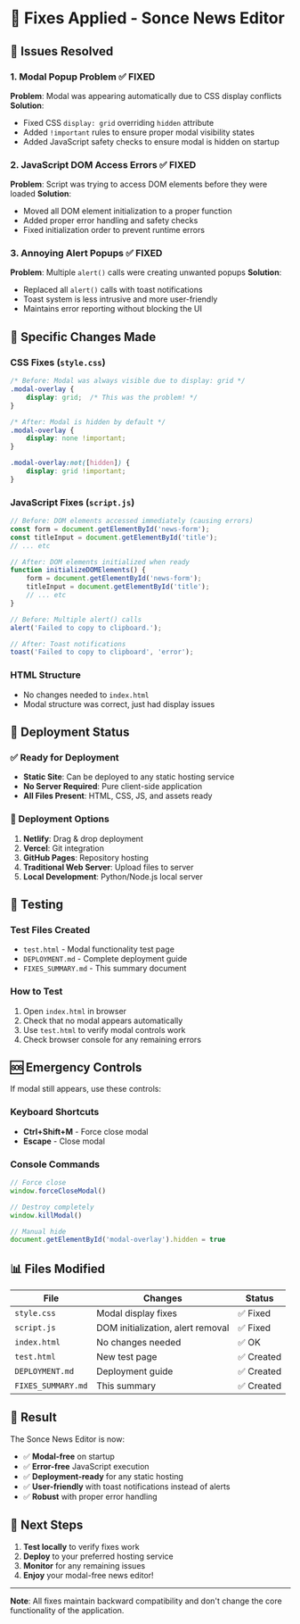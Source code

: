# 🔧 Fixes Applied - Sonce News Editor

## 🚨 Issues Resolved

### 1. Modal Popup Problem ✅ FIXED
**Problem**: Modal was appearing automatically due to CSS display conflicts
**Solution**: 
- Fixed CSS `display: grid` overriding `hidden` attribute
- Added `!important` rules to ensure proper modal visibility states
- Added JavaScript safety checks to ensure modal is hidden on startup

### 2. JavaScript DOM Access Errors ✅ FIXED
**Problem**: Script was trying to access DOM elements before they were loaded
**Solution**:
- Moved all DOM element initialization to a proper function
- Added proper error handling and safety checks
- Fixed initialization order to prevent runtime errors

### 3. Annoying Alert Popups ✅ FIXED
**Problem**: Multiple `alert()` calls were creating unwanted popups
**Solution**:
- Replaced all `alert()` calls with toast notifications
- Toast system is less intrusive and more user-friendly
- Maintains error reporting without blocking the UI

## 📝 Specific Changes Made

### CSS Fixes (`style.css`)
```css
/* Before: Modal was always visible due to display: grid */
.modal-overlay {
    display: grid;  /* This was the problem! */
}

/* After: Modal is hidden by default */
.modal-overlay {
    display: none !important;
}

.modal-overlay:not([hidden]) {
    display: grid !important;
}
```

### JavaScript Fixes (`script.js`)
```javascript
// Before: DOM elements accessed immediately (causing errors)
const form = document.getElementById('news-form');
const titleInput = document.getElementById('title');
// ... etc

// After: DOM elements initialized when ready
function initializeDOMElements() {
    form = document.getElementById('news-form');
    titleInput = document.getElementById('title');
    // ... etc
}

// Before: Multiple alert() calls
alert('Failed to copy to clipboard.');

// After: Toast notifications
toast('Failed to copy to clipboard', 'error');
```

### HTML Structure
- No changes needed to `index.html`
- Modal structure was correct, just had display issues

## 🚀 Deployment Status

### ✅ Ready for Deployment
- **Static Site**: Can be deployed to any static hosting service
- **No Server Required**: Pure client-side application
- **All Files Present**: HTML, CSS, JS, and assets ready

### 🎯 Deployment Options
1. **Netlify**: Drag & drop deployment
2. **Vercel**: Git integration
3. **GitHub Pages**: Repository hosting
4. **Traditional Web Server**: Upload files to server
5. **Local Development**: Python/Node.js local server

## 🧪 Testing

### Test Files Created
- `test.html` - Modal functionality test page
- `DEPLOYMENT.md` - Complete deployment guide
- `FIXES_SUMMARY.md` - This summary document

### How to Test
1. Open `index.html` in browser
2. Check that no modal appears automatically
3. Use `test.html` to verify modal controls work
4. Check browser console for any remaining errors

## 🆘 Emergency Controls

If modal still appears, use these controls:

### Keyboard Shortcuts
- **Ctrl+Shift+M** - Force close modal
- **Escape** - Close modal

### Console Commands
```javascript
// Force close
window.forceCloseModal()

// Destroy completely
window.killModal()

// Manual hide
document.getElementById('modal-overlay').hidden = true
```

## 📊 Files Modified

| File | Changes | Status |
|------|---------|---------|
| `style.css` | Modal display fixes | ✅ Fixed |
| `script.js` | DOM initialization, alert removal | ✅ Fixed |
| `index.html` | No changes needed | ✅ OK |
| `test.html` | New test page | ✅ Created |
| `DEPLOYMENT.md` | Deployment guide | ✅ Created |
| `FIXES_SUMMARY.md` | This summary | ✅ Created |

## 🎉 Result

The Sonce News Editor is now:
- ✅ **Modal-free** on startup
- ✅ **Error-free** JavaScript execution
- ✅ **Deployment-ready** for any static hosting
- ✅ **User-friendly** with toast notifications instead of alerts
- ✅ **Robust** with proper error handling

## 🚀 Next Steps

1. **Test locally** to verify fixes work
2. **Deploy** to your preferred hosting service
3. **Monitor** for any remaining issues
4. **Enjoy** your modal-free news editor!

---

**Note**: All fixes maintain backward compatibility and don't change the core functionality of the application.